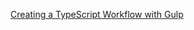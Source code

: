[Creating a TypeScript Workflow with Gulp](http://weblogs.asp.net/dwahlin/creating-a-typescript-workflow-with-gulp_)